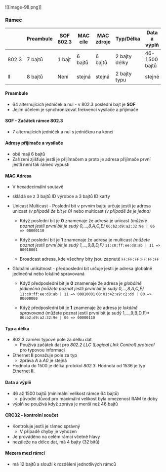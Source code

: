 ![[image-98.png]]
### Rámec
|       | Preambule | SOF 802.3 | MAC cíle | MAC zdroje | Typ/Délka     | Data a výplň  | CRC32   | Mezera mezi rámci |
| ----- | --------- | --------- | -------- | ---------- | ------------- | ------------- | ------- | ----------------- |
| 802.3 | 7 bajtů   | 1 bajt    | 6 bajtů  | 6 bajtů    | 2 bajty délky | 46-1500 bajtů | 4 bajty | 12 bajtů          |
| II    | 8 bajtů   | Není      | stejná   | stejná     | 2 bajty typu  | stejné        | stejné  | stejné            |
#### Preambule
 - 64 alternujících jedniček a nul - v 802.3 poslední bajt je **SOF**
 - Jejím účelem je synchronizovat frekvenci vysílače a přijímače
 
#### SOF - Začátek rámce 802.3
  -  7 alternujících jedniček a nul s jedničkou na konci

#### Adresy přijímače a vysílače
  - obě mají 6 bajtů
  - Zařízení zjišťuje jestli je přijímačem a proto je adresa přijímače první jestli není tak rámec vypustí

#### MAC Adresa
  - V hexadecimální soutavě
  - skládá se z 3 bajtů ID výrobce a 3 bajtů ID karty

 - Unicast Multicast - Poslední bit v prvním bajtu určuje jestli je adresa unicast *(v případě že bit je 0)* nebo multicast *(v případě že je jedna)* 

	 - Když poslední bit je **0** znamenaje že adresa je unicast *(můžete poznat jestli první bit je sudý 0,...,8,A,C,E)* `06:b2:d9:a2:32:9e | 06 => 00000110`

	- Když poslední bit je **1** znamenaje že adresa je multicast *(můžete poznat jestli první bit je sudý 1,...,9,B,D,F)*   `11:c0:ff:ee:d8:ab | 11 => 00010001`
	
	- Broadcast adresa, kde všechny bity jsou zapnuté  `FF:FF:FF:FF:FF:FF`

-  Globální unikátnost - předposlední bit určuje jestli je adresa globálně jedinečná nebo lokálně spravovaná 

	 - Když předposlední bit je **0** znamenaje že adresa je *globálně jedinečná* *(můžete poznat jestli první bit je sudý 0,...,8,A,C,E)* `11:c0:ff:ee:d8:ab | 11 => 00010001` `00:01:42:a9:c2:dd | 00 => 00000000`

	- Když předposlední bit je **1** znamenaje že adresa je *lokálně spravovaná* (můžete poznat jestli první bit je sudý 1,...,9,B,D,F)*  `06:b2:d9:a2:32:9e | 06 => 00000110`

#### Typ a délka
 - 802.3 zamění typové pole za délku dat 
	 - Používá začátek dat pro *802.2 LLC (Logical LInk Control) protocol* pro typovou informaci
- Ethernet **II** považuje pole za typ
	- zpráva *A* a *A0* je stejná
- Hodnota do 1500 je délka protokol *802.3*. Hodnota od 1536 je typ Ethernet **II**.

#### Data a výplň
 - 46 až 1500 bajtů (minimální velikost rámce 64 bajtů)
	 - původní důvod pro maximální velikost byla omezenost RAM té doby
 - výplň se používá když zpráva je menší než 46 bajtů

#### CRC32 - kontrolní součet
 - Kontroluje jestli je rámec správný
	 - V případě chyby je vyhozen
- Je prováděno na celém rámci včetně hlavy
- nezáleže na délce dat, má 4 bajty (32 bitů)

#### Mezera mezi rámci
 - má 12 bajtů a slouží k rozdělení jednotlivých rámců 